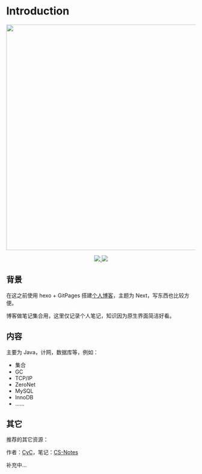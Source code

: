 # Introduction



<div align="center"><img src="https://i.loli.net/2019/05/09/5cd3c057cdee2.jpg" width="600px"/> </div>





<div align="center">
    <p>
        <a href="https://github.com/Sctwang/docsify" target="_blank">
            <img src="https://badgen.net/github/stars/Sctwang/docsify" />
        </a> 
        <a href="https://github.com/Sctwang/docsify" target="_blank">
            <img src="https://badgen.net/github/forks/Sctwang/docsify">
        </a>
    </p>
</div>




## 背景

在这之前使用 hexo + GitPages 搭建[个人博客](https://mortre.top/)，主题为 Next，写东西也比较方便。

博客做笔记集合用，这里仅记录个人笔记，知识因为原生界面简洁好看。



## 内容

主要为 Java，计网，数据库等，例如：

- 集合
- GC
- TCP/IP
- ZeroNet
- MySQL
- InnoDB
- ......



## 其它

推荐的其它资源：

作者：[CyC](<https://github.com/CyC2018/>)，笔记：[CS-Notes](<https://cyc2018.github.io/CS-Notes/#/>)

补充中...